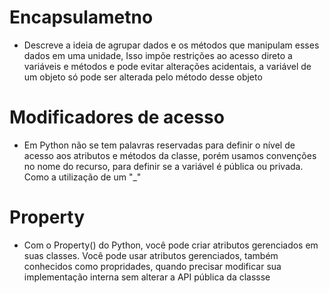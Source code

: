 # Encapsulametno 
- Descreve a ideia de agrupar dados e os métodos que manipulam esses dados em uma unidade, Isso impõe restrições ao acesso direto a variáveis e métodos e pode evitar alterações acidentais, a variável de um objeto só pode ser alterada pelo método desse objeto 

# Modificadores de acesso
- Em Python não se tem palavras reservadas para definir o nível de acesso aos atributos e métodos da classe, porém usamos convenções no nome do recurso, para definir se a variável é pública ou privada. Como a utilização de um "_"

# Property
- Com o Property() do Python, você  pode criar atributos gerenciados em suas classes. Você pode usar atributos gerenciados, também conhecidos como propridades, quando precisar modificar sua implementação interna sem alterar a API pública da classse